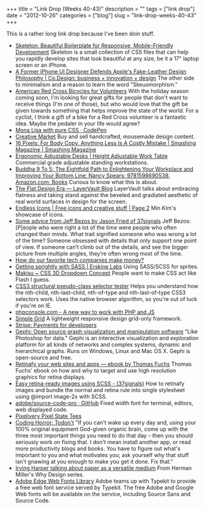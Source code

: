 +++
title = "Link Drop (Weeks 40-43)"
description = ""
tags = ["link drop"]
date = "2012-10-26"
categories = ["blog"]
slug = "link-drop-weeks-40-43"
+++



<p>This is a rather long link drop because I've been doin stuff. </p>
<ul class="ld">
<li><a href="http://www.getskeleton.com/" class="ttl">Skeleton: Beautiful Boilerplate for Responsive, Mobile-Friendly Development</a> Skeleton is a small collection of CSS files that can help you rapidly develop sites that look beautiful at any size, be it a 17" laptop screen or an iPhone.</li>
<li><a href="http://www.fastcodesign.com/1670796/a-former-iphone-ui-designer-defends-apples-fake-leather-design-philosophy" class="ttl">A Former iPhone UI Designer Defends Apple's Fake-Leather Design Philosophy | Co.Design: business + innovation + design</a> The other side to minimalism and a reason to learn the word "Skeuomorphism."</li>
<li><a href="https://american.redcross.org/site/Ecommerce/1598535791?VIEW_PRODUCT=true&amp;product_id=1470&amp;store_id=8408" class="ttl">American Red Cross Bicycles for Volunteers</a> With the holiday season coming soon, I'm looking for great gifts for people that don't want to receive things (I'm one of those), but who would love that the gift be given towards something that helps improve the state of the world. For a cyclist, I think a gift of a bike for a Red Cross volunteer is a fantastic idea. Maybe the pedaler in your life would agree?</li>
<li><a href="http://codepen.io/jaysalvat/pen/HaqBf" class="ttl">Mona Lisa with pure CSS · CodePen</a> </li>
<li><a href="https://creativemarket.com/" class="ttl">Creative Market</a> Buy and sell handcrafted, mousemade design content.</li>
<li><a href="http://www.smashingmagazine.com/2011/10/07/16-pixels-body-copy-anything-less-costly-mistake/" class="ttl">16 Pixels: For Body Copy. Anything Less Is A Costly Mistake | Smashing Magazine | Smashing Magazine</a> </li>
<li><a href="http://heightadjustableworktable.com/" class="ttl">Ergonomic Adjustable Desks | Height Adjustable Work Table</a> Commercial grade adjustable standing workstations.</li>
<li><a href="http://www.amazon.com/Buddha-Eightfold-Enlightening-Workplace-Improving/dp/1598690531" class="ttl">Buddha 9 To 5: The Eightfold Path to Enlightening Your Workplace and Improving Your Bottom Line: Nancy Spears: 9781598690538: Amazon.com: Books</a> Curious to know what this is about.</li>
<li><a href="http://layervault.tumblr.com/post/32267022219/flat-interface-design" class="ttl">The Flat Design Era — LayerVault Blog</a> LayerVault talks about embracing flatness and taking stand against the beveled and gradiated aesthetic of real world surfaces in design for the screen.</li>
<li><a href="http://www.endlessicons.com/page/2/" class="ttl">Endless Icons | Free icons and creative stuff | Page 2</a> Min Kim's showcase of icons.</li>
<li><a href="http://37signals.com/svn/posts/3289-some-advice-from-jeff-bezos" class="ttl">Some advice from Jeff Bezos by Jason Fried of 37signals</a> Jeff Bezos: [P]eople who were right a lot of the time were people who often changed their minds. What trait signified someone who was wrong a lot of the time? Someone obsessed with details that only support one point of view. If someone can’t climb out of the details, and see the bigger picture from multiple angles, they’re often wrong most of the time.</li>
<li><a href="http://rcs.seerinteractive.com/money/" class="ttl">How do our favorite tech companies make money?</a> </li>
<li><a href="http://erskinelabs.com/getting-sprightly-sass/" class="ttl">Getting sprightly with SASS | Erskine Labs</a> Using SASS/SCSS for sprites.</li>
<li><a href="http://soulwire.github.com/Makisu/" class="ttl">Makisu ~ CSS 3D Dropdown Concept</a> People want to make CSS act like Flash I guess.</li>
<li><a href="http://lea.verou.me/demos/nth.html" class="ttl">CSS3 structural pseudo-class selector tester</a> Helps you understand how the nth-child, nth-last-child, nth-of-type and nth-last-of-type CSS3 selectors work. Uses the native browser algorithm, so you're out of luck if you're on IE.</li>
<li><a href="http://phpconsole.com/" class="ttl">phpconsole.com - A new way to work with PHP and JS</a> </li>
<li><a href="http://thisisdallas.github.com/Simple-Grid/" class="ttl">Simple Grid</a> A lightweight responsive design grid-only framework.</li>
<li><a href="https://stripe.com/" class="ttl">Stripe: Payments for developers</a> </li>
<li><a href="https://gephi.org/" class="ttl">Gephi: Open source graph visualization and manipulation software</a> "Like Photoshop for data." Gephi is an interactive visualization and exploration platform for all kinds of networks and complex systems, dynamic and hierarchical graphs. Runs on Windows, Linux and Mac OS X. Gephi is open-source and free.</li>
<li><a href="http://retinafy.me/" class="ttl">Retinafy your web sites and apps — ebook by Thomas Fuchs</a> Thomas Fuchs' ebook on how and why to target and use high resolution graphics for retina displays.</li>
<li><a href="http://37signals.com/svn/posts/3271-easy-retina-ready-images-using-scss" class="ttl">Easy retina-ready images using SCSS - (37signals)</a> How to retinafy images and bundle the normal and retina rule into single stylesheet using @import image-2x with SCSS.</li>
<li><a href="https://github.com/adobe/Source-Code-Pro/" class="ttl">adobe/source-code-pro · GitHub</a> Fixed width font for terminal, editors, web displayed code.</li>
<li><a href="http://www.pixelivery.com/" class="ttl">Pixelivery Pixel State Tees</a> </li>
<li><a href="http://www.codinghorror.com/blog/2012/10/todont.html" class="ttl">Coding Horror: Todon't</a> "If you can't wake up every day and, using your 100% original equipment God-given organic brain, come up with the three most important things you need to do that day – then you should seriously work on fixing that. I don't mean install another app, or read more productivity blogs and books. You have to figure out what's important to you and what motivates you; ask yourself why that stuff isn't gnawing at you enough to make you get it done. Fix that."</li>
<li><a href="http://www.hermanmiller.com/microsites/whydesign/02/index.html#irving-harper" class="ttl">Irving Harper talking about paper as a versatile medium</a> From Herman Miller's Why Design series.</li>
<li><a href="http://html.adobe.com/edge/webfonts/" class="ttl">Adobe Edge Web Fonts Library</a> Adobe teams up with Typekit to provide a free web font service served by Typekit. The free Adobe and Google Web fonts will be available on the service, including Source Sans and Source Code.</li>
</ul>
    
  
